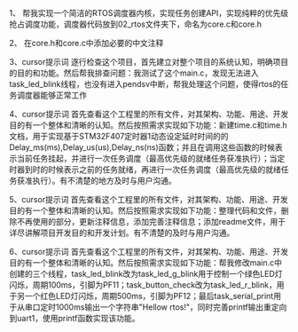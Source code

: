 1、
帮我实现一个简洁的RTOS调度器内核，实现任务创建API，实现纯粹的优先级抢占调度功能，调度器代码放到02_rtos文件夹下，命名为core.c和core.h

2、
在core.h和core.c中添加必要的中文注释

3、cursor提示词
逐行检查这个项目，首先建立对整个项目的系统认知，明确项目的目的和功能。然后帮我排查问题：我测试了这个main.c，发现无法进入task_led_blink线程，也没有进入pendsv中断，帮我处理这个问题，使得rtos的任务调度器能够正常工作

4、cursor提示词
首先查看这个工程里的所有文件，对其架构、功能、用途、开发目的有一个整体和清晰的认知。然后按照需求实现如下功能：新建time.c和time.h文档，用于实现基于STM32F407定时器1动态设定延时时间的的Delay_ms(ms),Delay_us(us),Delay_ns(ns)函数；并且在调用这些函数的时候表示当前任务挂起，并进行一次任务调度（最高优先级的就绪任务获准执行）；当定时器到时的时候表示之前的任务就绪，再进行一次任务调度（最高优先级的就绪任务获准执行）。有不清楚的地方及时与用户沟通。

5、cursor提示词
首先查看这个工程里的所有文件，对其架构、功能、用途、开发目的有一个整体和清晰的认知。然后按照需求实现如下功能：整理代码和文件，删除不再使用的部分，更新注释信息，添加完善注释信息；添加readme文件，用于详尽讲解项目开发目的和开发计划。有不清楚的及时与用户沟通。

6、cursor提示词
首先查看这个工程里的所有文件，对其架构、功能、用途、开发目的有一个整体和清晰的认知。然后按照需求实现如下功能：帮我修改main.c中创建的三个线程，task_led_blink改为task_led_g_blink用于控制一个绿色LED灯闪烁，周期100ms，引脚为PF11；task_button_check改为task_led_r_blink，用于另一个红色LED灯闪烁，周期500ms，引脚为PF12；最后task_serial_print用于从串口定时1000ms输出一个字符串"Hellow rtos!"，同时完善printf输出重定向到uart1，使用printf函数实现该功能。